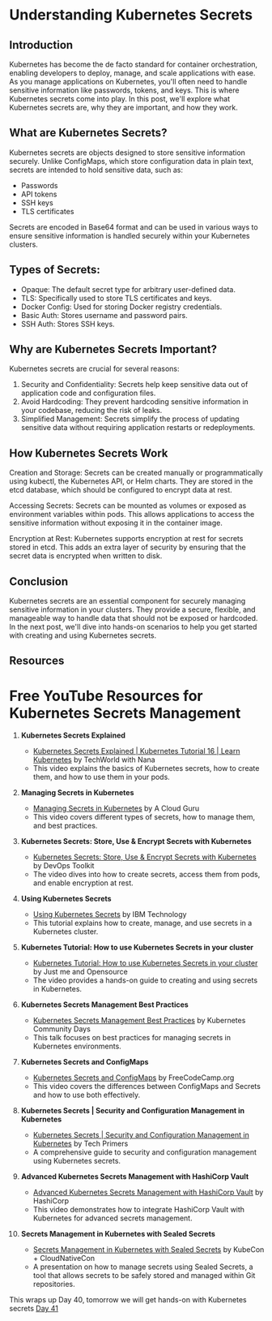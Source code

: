 # Understanding Kubernetes Secrets
## Introduction

Kubernetes has become the de facto standard for container orchestration, enabling developers to deploy, manage, and scale applications with ease. As you manage applications on Kubernetes, you'll often need to handle sensitive information like passwords, tokens, and keys. This is where Kubernetes secrets come into play. In this post, we'll explore what Kubernetes secrets are, why they are important, and how they work.

## What are Kubernetes Secrets?
Kubernetes secrets are objects designed to store sensitive information securely. Unlike ConfigMaps, which store configuration data in plain text, secrets are intended to hold sensitive data, such as:

- Passwords
- API tokens
- SSH keys
- TLS certificates

Secrets are encoded in Base64 format and can be used in various ways to ensure sensitive information is handled securely within your Kubernetes clusters.

## Types of Secrets:

- Opaque: The default secret type for arbitrary user-defined data.
- TLS: Specifically used to store TLS certificates and keys.
- Docker Config: Used for storing Docker registry credentials.
- Basic Auth: Stores username and password pairs.
- SSH Auth: Stores SSH keys.

## Why are Kubernetes Secrets Important?

Kubernetes secrets are crucial for several reasons:

1. Security and Confidentiality: Secrets help keep sensitive data out of application code and configuration files.
2. Avoid Hardcoding: They prevent hardcoding sensitive information in your codebase, reducing the risk of leaks.
3. Simplified Management: Secrets simplify the process of updating sensitive data without requiring application restarts or redeployments.

## How Kubernetes Secrets Work

Creation and Storage: Secrets can be created manually or programmatically using kubectl, the Kubernetes API, or Helm charts. They are stored in the etcd database, which should be configured to encrypt data at rest.

Accessing Secrets: Secrets can be mounted as volumes or exposed as environment variables within pods. This allows applications to access the sensitive information without exposing it in the container image.

Encryption at Rest: Kubernetes supports encryption at rest for secrets stored in etcd. This adds an extra layer of security by ensuring that the secret data is encrypted when written to disk.

## Conclusion

Kubernetes secrets are an essential component for securely managing sensitive information in your clusters. They provide a secure, flexible, and manageable way to handle data that should not be exposed or hardcoded. In the next post, we'll dive into hands-on scenarios to help you get started with creating and using Kubernetes secrets.

## Resources 

# Free YouTube Resources for Kubernetes Secrets Management

1. **Kubernetes Secrets Explained**
   - [Kubernetes Secrets Explained | Kubernetes Tutorial 16 | Learn Kubernetes](https://www.youtube.com/watch?v=au6gC2iE2JM) by TechWorld with Nana
   - This video explains the basics of Kubernetes secrets, how to create them, and how to use them in your pods.

2. **Managing Secrets in Kubernetes**
   - [Managing Secrets in Kubernetes](https://www.youtube.com/watch?v=ON5pQByUkkE) by A Cloud Guru
   - This video covers different types of secrets, how to manage them, and best practices.

3. **Kubernetes Secrets: Store, Use & Encrypt Secrets with Kubernetes**
   - [Kubernetes Secrets: Store, Use & Encrypt Secrets with Kubernetes](https://www.youtube.com/watch?v=fFOvlPjuw9I) by DevOps Toolkit
   - The video dives into how to create secrets, access them from pods, and enable encryption at rest.

4. **Using Kubernetes Secrets**
   - [Using Kubernetes Secrets](https://www.youtube.com/watch?v=gZX9Vxjpo5Y) by IBM Technology
   - This tutorial explains how to create, manage, and use secrets in a Kubernetes cluster.

5. **Kubernetes Tutorial: How to use Kubernetes Secrets in your cluster**
   - [Kubernetes Tutorial: How to use Kubernetes Secrets in your cluster](https://www.youtube.com/watch?v=5fCJlAqC1B0) by Just me and Opensource
   - The video provides a hands-on guide to creating and using secrets in Kubernetes.

6. **Kubernetes Secrets Management Best Practices**
   - [Kubernetes Secrets Management Best Practices](https://www.youtube.com/watch?v=Nwd8tUP43WU) by Kubernetes Community Days
   - This talk focuses on best practices for managing secrets in Kubernetes environments.

7. **Kubernetes Secrets and ConfigMaps**
   - [Kubernetes Secrets and ConfigMaps](https://www.youtube.com/watch?v=7UXJ-nxW1EI) by FreeCodeCamp.org
   - This video covers the differences between ConfigMaps and Secrets and how to use both effectively.

8. **Kubernetes Secrets | Security and Configuration Management in Kubernetes**
   - [Kubernetes Secrets | Security and Configuration Management in Kubernetes](https://www.youtube.com/watch?v=twFRhEcvC2E) by Tech Primers
   - A comprehensive guide to security and configuration management using Kubernetes secrets.

9. **Advanced Kubernetes Secrets Management with HashiCorp Vault**
   - [Advanced Kubernetes Secrets Management with HashiCorp Vault](https://www.youtube.com/watch?v=byCCrbt0bBo) by HashiCorp
   - This video demonstrates how to integrate HashiCorp Vault with Kubernetes for advanced secrets management.

10. **Secrets Management in Kubernetes with Sealed Secrets**
    - [Secrets Management in Kubernetes with Sealed Secrets](https://www.youtube.com/watch?v=UrhZiFEYcs4) by KubeCon + CloudNativeCon
    - A presentation on how to manage secrets using Sealed Secrets, a tool that allows secrets to be safely stored and managed within Git repositories.

This wraps up Day 40, tomorrow we will get hands-on with Kubernetes secrets [Day 41](day41.md)